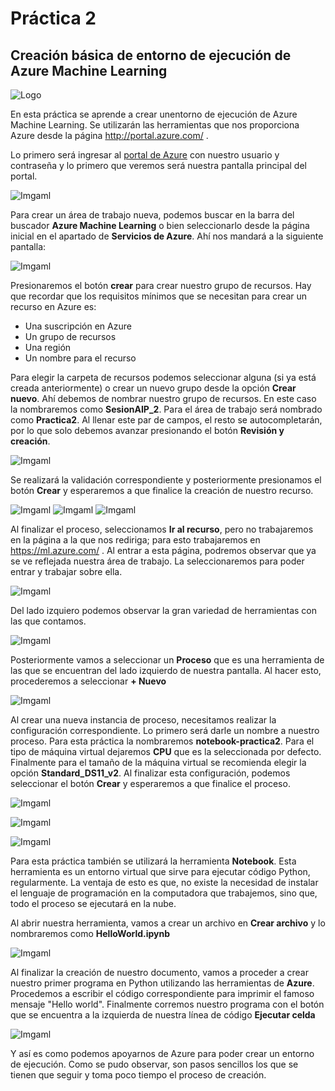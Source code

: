# Práctica 2
## Creación básica de entorno de ejecución de Azure Machine Learning

![Logo](Imagenes\Nub8-Machine-Learning-With-Azure-2.jpg)

En esta práctica se aprende a crear unentorno de ejecución de Azure Machine Learning. Se utilizarán las herramientas que nos proporciona Azure desde la página http://portal.azure.com/ .

Lo primero será ingresar al [portal de Azure](http://portal.azure.com/) con nuestro usuario y contraseña y lo primero que veremos será nuestra pantalla principal del portal. 

![Imgaml](Imagenes\Imagen1.png)

Para crear un área de trabajo nueva, podemos buscar en la barra del buscador **Azure Machine Learning** o bien seleccionarlo desde la página inicial en el apartado de **Servicios de Azure**. Ahí nos mandará a la siguiente pantalla:

![Imgaml](Imagenes\Imagen2.png)

Presionaremos el botón **crear** para crear nuestro grupo de recursos. Hay que recordar que los requisitos mínimos que se necesitan para crear un recurso en Azure es:
* Una suscripción en Azure
* Un grupo de recursos
* Una región
* Un nombre para el recurso 

Para elegir la carpeta de recursos podemos seleccionar alguna (si ya está creada anteriormente) o crear un nuevo grupo desde la opción **Crear nuevo**. Ahí debemos de nombrar nuestro grupo de recursos. En este caso la nombraremos como **SesionAIP_2**. Para el área de trabajo será nombrado como **Practica2**. Al llenar este par de campos, el resto se autocompletarán, por lo que solo debemos avanzar presionando el botón **Revisión y creación**.

![Imgaml](Imagenes\Imagen3.png)

Se realizará la validación correspondiente y posteriormente presionamos el botón **Crear** y esperaremos a que finalice la creación de nuestro recurso.

![Imgaml](Imagenes\Imagen3.png)
![Imgaml](Imagenes\Imagen4.png)
![Imgaml](Imagenes\Imagen5.png)

Al finalizar el proceso, seleccionamos **Ir al recurso**, pero no trabajaremos en la página a la que nos rediriga; para esto trabajaremos en https://ml.azure.com/ . Al entrar a esta página, podremos observar que ya se ve reflejada nuestra área de trabajo. La seleccionaremos para poder entrar y trabajar sobre ella.

![Imgaml](Imagenes\Imagen6.png)

Del lado izquiero podemos observar la gran variedad de herramientas con las que contamos. 

![Imgaml](Imagenes\Imagen7.png)

Posteriormente vamos a seleccionar un **Proceso** que es una herramienta de las que se encuentran del lado izquierdo de nuestra pantalla. Al hacer esto, procederemos a seleccionar **+ Nuevo**

![Imgaml](Imagenes\Imagen8.png)

Al crear una nueva instancia de proceso, necesitamos realizar la configuración correspondiente. Lo primero será darle un nombre a nuestro proceso. Para esta práctica la nombraremos **notebook-practica2**. Para el tipo de máquina virtual dejaremos **CPU** que es la seleccionada por defecto. Finalmente para el tamaño de la máquina virtual se recomienda elegir la opción **Standard_DS11_v2**. Al finalizar esta configuración, podemos seleccionar el botón **Crear** y esperaremos a que finalice el proceso.

![Imgaml](Imagenes\Imagen9.png)

![Imgaml](Imagenes\Imagen10.png)

![Imgaml](Imagenes\Imagen11.png)

Para esta práctica también se utilizará la herramienta **Notebook**. Esta herramienta es un entorno virtual que sirve para ejecutar código Python, regularmente. La ventaja de esto es que, no existe la necesidad de instalar el lenguaje de programación en la computadora que trabajemos, sino que, todo el proceso se ejecutará en la nube.  

Al abrir nuestra herramienta, vamos a crear un archivo en  **Crear archivo** y lo nombraremos como **HelloWorld.ipynb**

![Imgaml](Imagenes\Imagen12.png)

Al finalizar la creación de nuestro documento, vamos a proceder a crear nuestro primer programa en Python utilizando las herramientas de **Azure**. Procedemos a escribir el código correspondiente para imprimir el famoso mensaje "Hello world". Finalmente corremos nuestro programa con el botón que se encuentra a la izquierda de nuestra línea de código **Ejecutar celda**

![Imgaml](Imagenes\Imagen13.png)

Y así es como podemos apoyarnos de Azure para poder crear un entorno de ejecución. Como se pudo observar, son pasos sencillos los que se tienen que seguir y toma poco tiempo el proceso de creación.
